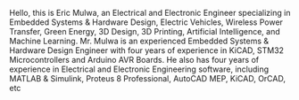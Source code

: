 Hello, this is Eric Mulwa, an Electrical and Electronic Engineer specializing in Embedded Systems & Hardware Design, Electric Vehicles, Wireless Power Transfer, Green Energy,
3D Design, 3D Printing, Artificial Intelligence, and Machine Learning.
Mr. Mulwa is an experienced Embedded Systems & Hardware Design Engineer with four years of experience in KiCAD, STM32 Microcontrollers and Arduino AVR Boards.
He also has four years of experience in Electrical and Electronic Engineering software, including MATLAB & Simulink, Proteus 8 Professional, AutoCAD MEP, KiCAD, OrCAD, etc

<!---
EricMulwa/EricMulwa is a ✨ special ✨ repository because its `README.md` (this file) appears on your GitHub profile.
You can click the Preview link to take a look at your changes.
--->
